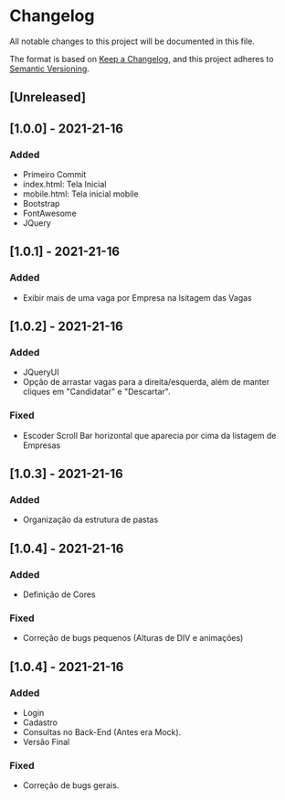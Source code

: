 # Changelog
All notable changes to this project will be documented in this file.

The format is based on [Keep a Changelog](https://keepachangelog.com/en/1.0.0/),
and this project adheres to [Semantic Versioning](https://semver.org/spec/v2.0.0.html).

## [Unreleased]

## [1.0.0] - 2021-21-16
### Added
- Primeiro Commit
- index.html: Tela Inicial
- mobile.html: Tela inicial mobile
- Bootstrap
- FontAwesome
- JQuery


## [1.0.1] - 2021-21-16
### Added
- Exibir mais de uma vaga por Empresa na lsitagem das Vagas


## [1.0.2] - 2021-21-16
### Added
- JQueryUI
- Opção de arrastar vagas para a direita/esquerda, além de manter cliques em "Candidatar" e "Descartar".

### Fixed
- Escoder Scroll Bar horizontal que aparecia por cima da listagem de Empresas


## [1.0.3] - 2021-21-16
### Added
- Organização da estrutura de pastas


## [1.0.4] - 2021-21-16
### Added
- Definição de Cores

### Fixed
- Correção de bugs pequenos (Alturas de DIV e animações)


## [1.0.4] - 2021-21-16
### Added
- Login
- Cadastro
- Consultas no Back-End (Antes era Mock).
- Versão Final

### Fixed
- Correção de bugs gerais.